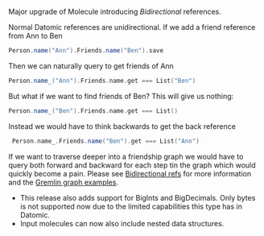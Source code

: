 Major upgrade of Molecule introducing _Bidirectional_ references. 

Normal Datomic references are unidirectional. If we add a friend reference from Ann to Ben

```scala
Person.name("Ann").Friends.name("Ben").save
```
Then we can naturally query to get friends of Ann

```scala
Person.name_("Ann").Friends.name.get === List("Ben")
```

But what if we want to find friends of Ben? This will give us nothing:

```scala
Person.name_("Ben").Friends.name.get === List()
```

Instead we would have to think backwards to get the back reference
 
```scala
 Person.name_.Friends.name("Ben").get === List("Ann")
```

If we want to traverse deeper into a friendship graph we would have to query both forward and backward for each
step tin the graph which would quickly become a pain. Please see 
[Bidirectional refs]() for more information and the [Gremlin graph examples]().



- This release also adds support for BigInts and BigDecimals. Only bytes is not supported now due to the limited 
capabilities this type has in Datomic.
- Input molecules can now also include nested data structures.
